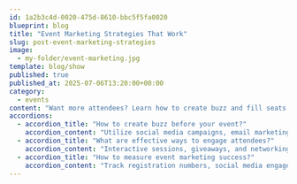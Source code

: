 ```yaml
---
id: 1a2b3c4d-0020-475d-8610-bbc5f5fa0020
blueprint: blog
title: "Event Marketing Strategies That Work"
slug: post-event-marketing-strategies
image:
  - my-folder/event-marketing.jpg
template: blog/show
published: true
published_at: 2025-07-06T13:20:00+00:00
category:
  - events
content: "Want more attendees? Learn how to create buzz and fill seats at your next event."
accordions:
  - accordion_title: "How to create buzz before your event?"
    accordion_content: "Utilize social media campaigns, email marketing, and influencer partnerships to spread the word."
  - accordion_title: "What are effective ways to engage attendees?"
    accordion_content: "Interactive sessions, giveaways, and networking opportunities keep attendees involved and excited."
  - accordion_title: "How to measure event marketing success?"
    accordion_content: "Track registration numbers, social media engagement, and attendee feedback to evaluate your strategy."
---
```

